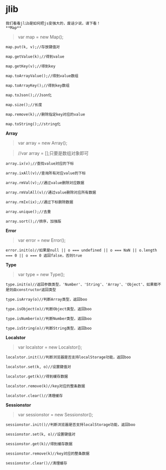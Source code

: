 # jlib
    我们看看jlib是如何把js变强大的，废话少说，请下看！
    **Map**
> var map = new Map();

`map.put(k, v);//存放键值对`

`map.getValue(k);//得到value`

`map.getKey(v);//得到key`

`map.toArrayValue();//得到value数组`

`map.toArrayKey();//得到key数组`

`map.toJson();//Json化`

`map.size();//长度`

`map.remove(k);//删除指定key对应的value`

`map.toString();//string化`

**Array** 
>var array = new Array();

> //var array = [];只要是数组对象即可

`array.ix(v);//查找value对应的下标`

`array.ixAll(v)//查询所有对应value的下标`

`array.rmVal(v);//通过value删除对应数据`

`array.rmValAll(v)//通过value删除对应所有数据`

`array.rmIx(ix);//通过下标删除数据`

`array.unique();//去重`

`array.sort();//排序，加强版`

**Error**
>var error = new Error();

`error.init(o)//如果是null || o === undefined || o === NaN || o.length === 0 || o === 0 返回false，否则true`

**Type**
>var type = new Type();

`type.init(o)//返回参数类型，'Number'、'String'、'Array'、'Object'、如果都不是则由constructor返回类型`

`type.isArray(o)//判断Array类型，返回boo`

`type.isObject(o)//判断Object类型，返回boo`

`type.isNumber(o)//判断Number类型，返回boo`

`type.isString(o)//判断String类型，返回boo`

**Localstor**
>var localstor = new Localstor();

`localstor.init()//判断浏览器是否支持localStorage功能，返回boo`

`localstor.set(k, o)//设置键值对`

`localstor.get(k)//得到缓存数据`

`localstor.remove(k)//key对应的整条数据`

`localstor.clear()//清理缓存`

**Sessionstor**
>var sessionstor = new Sessionstor();

`sessionstor.init()//判断浏览器是否支持localStorage功能，返回boo`

`sessionstor.set(k, o)//设置键值对`

`sessionstor.get(k)//得到缓存数据`

`sessionstor.remove(k)//key对应的整条数据`

`sessionstor.clear()//清理缓存`



